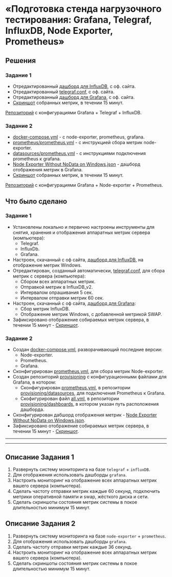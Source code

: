 # «‎Подготовка стенда нагрузочного тестирования: Grafana, Telegraf, InfluxDB, Node Exporter, Prometheus»
## Решения
### Задание 1
* Отредактированный <a href="https://github.com/Nephedov/Performance-test/blob/main/Grafana%2BTelegraf%2BInfluxDB%20Windows/InfluxDB/Dashboards/windows_system.yml">дашборд для InfluxDB</a>, с оф. сайта.
* Отредактированный <a href="https://github.com/Nephedov/Performance-test/blob/main/Grafana%2BTelegraf%2BInfluxDB%20Windows/telegraf.conf">telegraf.conf</a>, с оф. сайта.
* Отредактированный <a href="https://github.com/Nephedov/Performance-test/blob/main/Grafana%2BTelegraf%2BInfluxDB%20Windows/Grafana/Dashboards/Windows%20System%20Metrics-My%20Config.json">дашборд для Grafana</a>,
  с оф. сайта.
* <a href="https://github.com/Nephedov/Performance-test/blob/main/ScreenshotsMetrics%20Grafana%2BTelegraf%2BInfluxDb/FullSizeScreenshotMetrics.png">Скриншот</a> собранных метрик, в течении 15 минут.

<a href="https://github.com/Nephedov/Performance-test/tree/main/Grafana%2BTelegraf%2BInfluxDB%20Windows">Репозиторий</a> с конфигурациями Grafana + Telegraf + InfluxDB.


### Задание 2
* <a href="https://github.com/Nephedov/Performance-test/blob/main/Grafana%2BNodeExporter%2BPrometheus%20Windows/docker-compose.yml">docker-compose.yml</a> - c node-exporter, prometheus, grafana.
* <a href="https://github.com/Nephedov/Performance-test/blob/main/Grafana%2BNodeExporter%2BPrometheus%20Windows/prometheus/prometheus.yml">prometheus/prometheus.yml</a> - c инструкцией сбора метрик node-exporter.
* <a href="https://github.com/Nephedov/Performance-test/blob/main/Grafana%2BNodeExporter%2BPrometheus%20Windows/grafana/provisioning/datasources/prometheus.yml">datasources/prometheus.yml</a> -
  с инструкциями подключения prometheus к grafana.
* <a href="https://github.com/Nephedov/Performance-test/blob/main/Grafana%2BNodeExporter%2BPrometheus%20Windows/grafana/dashboards/Node%20Exporter%20Without%20NoData%20on%20Windows.json">Node Exporter Without NoData on Windows.json</a> - дашборд отображения метрик в Grafana.
* <a href="https://github.com/Nephedov/Performance-test/blob/main/ScreenshotsMetrics%20Grafana%2BNodeExporter%2BPrometheus/FullSizeScreenshotMetrics.png">Скриншот</a> собранных метрик, в течении 15 минут.


<a href="https://github.com/Nephedov/Performance-test/tree/main/Grafana%2BNodeExporter%2BPrometheus%20Windows">Репозиторий</a> с конфигурациями Grafana + Node-exporter + Prometheus.
## Что было сделано
### Задание 1
* Установлены локально и первично настроены инструменты для снятия, хранения и отображения аппаратных метрик сервера (компьютера):
  * Telegraf.
  * InfluxDb.
  * Grafana.
* Настроен, скачанный с оф сайта, <a href="https://github.com/Nephedov/Performance-test/blob/main/Grafana%2BTelegraf%2BInfluxDB%20Windows/InfluxDB/Dashboards/windows_system.yml">дашборд для InfluxDB</a>,
  на отображение метрик Windows. 
* Отредактирован, созданный автоматически, <a href="https://github.com/Nephedov/Performance-test/blob/main/Grafana%2BTelegraf%2BInfluxDB%20Windows/telegraf.conf">telegraf.conf</a>, для сбора метрик с сервера
  (компьютера):
  * Сбором всех аппаратных метрик.
  * Отправкой метрик в InfluxDB_v2.
  * Интервалом опрашивания 5 сек.
  * Интервалом отправки метрик 60 сек.
* Настроен, скачанный с оф сайта,
  <a href="https://github.com/Nephedov/Performance-test/blob/main/Grafana%2BTelegraf%2BInfluxDB%20Windows/Grafana/Dashboards/Windows%20System%20Metrics-My%20Config.json">дашборд для Grafana</a>:
  * Сбор метрик InfluxDB.
  * Отображение метрик Windows, с добавленной метрикой SWAP.
* Зафиксировано отображение собираемых метрик сервера, в течении 15 минут -
  <a href="https://github.com/Nephedov/Performance-test/blob/main/ScreenshotsMetrics%20Grafana%2BTelegraf%2BInfluxDb/FullSizeScreenshotMetrics.png">Скриншот</a>.

### Задание 2
* Создан <a href="https://github.com/Nephedov/Performance-test/blob/main/Grafana%2BNodeExporter%2BPrometheus%20Windows/docker-compose.yml">docker-compose.yml</a>, разворачивающий последние версии:
  * Node-exporter.
  * Prometheus.
  * Grafana.
* Сконфигурирован <a href="https://github.com/Nephedov/Performance-test/blob/main/Grafana%2BNodeExporter%2BPrometheus%20Windows/prometheus/prometheus.yml">prometheus.yml</a>, для сбора метрик Node-exporter.
* Создан репозиторий <a href="https://github.com/Nephedov/Performance-test/tree/main/Grafana%2BNodeExporter%2BPrometheus%20Windows/grafana/provisioning">provisioning</a> с конфигурационными файлами для Grafana,
  в котором:
  * Сконфигурирован <a href="https://github.com/Nephedov/Performance-test/blob/main/Grafana%2BNodeExporter%2BPrometheus%20Windows/grafana/provisioning/datasources/prometheus.yml">prometheus.yml</a>,
    в репозитории <a href="https://github.com/Nephedov/Performance-test/tree/main/Grafana%2BNodeExporter%2BPrometheus%20Windows/grafana/provisioning/datasources">provisioning/datasources</a>,
    для подключения Prometheus к Grafana.
  * Скофигурирован файл <a href="https://github.com/Nephedov/Performance-test/blob/main/Grafana%2BNodeExporter%2BPrometheus%20Windows/grafana/provisioning/dashboards/all.yml">all.yml</a>,
    в репозитории <a href="https://github.com/Nephedov/Performance-test/tree/main/Grafana%2BNodeExporter%2BPrometheus%20Windows/grafana/provisioning/dashboards">provisioning/dashboards</a>,
    в котором указан путь расположения дашборда.
* Сконфигурирован дабшорд отображения метрик -
  <a href="https://github.com/Nephedov/Performance-test/blob/main/Grafana%2BNodeExporter%2BPrometheus%20Windows/grafana/dashboards/Node%20Exporter%20Without%20NoData%20on%20Windows.json">Node Exporter Without NoData on Windows.json</a>.
* Зафиксировано отображение собираемых метрик сервера, в течении 15 минут -
  <a href="https://github.com/Nephedov/Performance-test/blob/main/ScreenshotsMetrics%20Grafana%2BNodeExporter%2BPrometheus/FullSizeScreenshotMetrics.png">Скриншот</a>.


---
---


## Описание Задания 1
1. Развернуть систему мониторинга на базе `telegraf` + `influxDB`.
2. Для отображения использовать дашборды `grafana`.
3. Настроить мониторинг на отображение всех аппаратных метрик вашего сервера (компьютера).
4. Cделать частоту отправки метрик каждые 60 секунд, подключить метрики оперативной памяти и swap, жёсткого диска и сети.
5. Сделать скриншоты состояния метрик системы в покое длительностью минимум 15 минут.

## Описание Задания 2
1. Развернуть систему мониторинга на базе  `node-exporter` + `prometheus`.
2. Для отображения использовать дашборды `grafana`.
3. Cделать частоту отправки метрик каждые 36 секунд.
4. Настроить мониторинг на отображение всех аппаратных метрик вашего сервера (компьютера).
5. Сделать скриншоты состояния метрик системы в покое длительностью минимум 15 минут.
